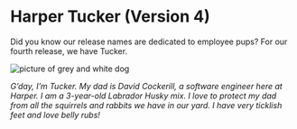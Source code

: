 # Harper Tucker (Version 4)

Did you know our release names are dedicated to employee pups? For our fourth release, we have Tucker.

![picture of grey and white dog](../../../../images/dogs/tucker.png)

_G’day, I’m Tucker. My dad is David Cockerill, a software engineer here at Harper. I am a 3-year-old Labrador Husky mix. I love to protect my dad from all the squirrels and rabbits we have in our yard. I have very ticklish feet and love belly rubs!_
